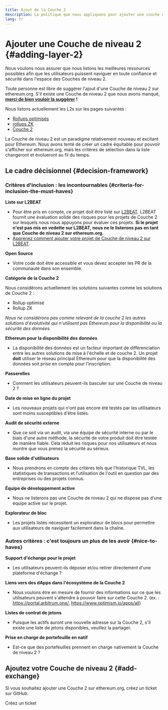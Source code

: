 ```yaml
---
title: Ajout de la Couche 2
description: La politique que nous appliquons pour ajouter une couche de niveau 2 sur ethereum.org
lang: fr
---
```


# Ajouter une Couche de niveau 2 {#adding-layer-2}

Nous voulons nous assurer que nous listons les meilleures ressources possibles afin que les utilisateurs puissent naviguer en toute confiance et sécurité dans l'espace des Couches de niveau 2.

Toute personne est libre de suggérer l'ajout d'une Couche de niveau 2 sur ethereum.org. S'il existe une Couche de niveau 2 que nous avons manqué, **[merci de bien vouloir la suggérer](https://github.com/ethereum/ethereum-org-website/issues/new?&template=suggest_layer2.md) !**

Nous listons actuellement les L2s sur les pages suivantes :

- [Rollups optimisés](/developers/docs/scaling/optimistic-rollups/)
- [rollups ZK](/developers/docs/scaling/zk-rollups/)
- [Couche 2](/layer-2/)

La Couche de niveau 2 est un paradigme relativement nouveau et excitant pour Ethereum. Nous avons tenté de créer un cadre équitable pour pouvoir s'afficher sur ethereum.org, mais les critères de sélection dans la liste changeront et évolueront au fil du temps.

## Le cadre décisionnel {#decision-framework}

### Critères d'inclusion : les incontournables {#criteria-for-inclusion-the-must-haves}

**Liste sur L2BEAT**

- Pour être pris en compte, ce projet doit être listé sur [L2BEAT](https://l2beat.com). L2BEAT fournit une évaluation solide des risques pour les projets de Couche 2 sur lesquels nous nous appuyons pour évaluer ces projets. **Si le projet n'est pas mis en vedette sur L2BEAT, nous ne le listerons pas en tant que Couche de niveau 2 sur ethereum.org.**
- [Apprenez comment ajouter votre projet de Couche de niveau 2 sur L2BEAT](https://github.com/l2beat/l2beat/blob/master/CONTRIBUTING.md).

**Open Source**

- Votre code doit être accessible et vous devez accepter les PR de la communauté dans son ensemble.

**Catégorie de la Couche 2**

Nous considérons actuellement les solutions suivantes comme les solutions de Couche 2 :

- Rollup optimisé
- Rollup ZK

_Nous ne considérons pas comme relevant de la couche 2 les autres solutions d'évolutivité qui n'utilisent pas Ethereum pour la disponibilité ou la sécurité des données._

**Ethereum pour la disponibilité des données**

- La disponibilité des données est un facteur important de différenciation entre les autres solutions de mise à l'échelle et de couche 2. Un projet **doit** utiliser le réseau principal Ethereum pour que la disponibilité des données soit prise en compte pour l'inscription.

**Passerelles**

- Comment les utilisateurs peuvent-ils basculer sur une Couche de niveau 2 ?

**Date de mise en ligne du projet**

- Les nouveaux projets qui n'ont pas encore été testés par les utilisateurs sont moins susceptibles d'être listés.

**Audit de sécurité externe**

- Que ce soit via un audit, via une équipe de sécurité interne ou par le biais d'une autre méthode, la sécurité de votre produit doit être testée de manière fiable. Cela réduit les risques pour nos utilisateurs et nous montre que vous prenez la sécurité au sérieux.

**Base solide d'utilisateurs**

- Nous prendrons en compte des critères tels que l'historique TVL, les statistiques de transactions et l'utilisation de l'outil en question par des entreprises ou des projets connus.

**Équipe de développement active**

- Nous ne listerons pas une Couche de niveau 2 qui ne dispose pas d'une équipe active sur le projet.

**Explorateur de bloc**

- Les projets listés nécessitent un explorateur de blocs pour permettre aux utilisateurs de naviguer facilement dans la chaîne.

### Autres critères : c'est toujours un plus de les avoir {#nice-to-haves}

**Support d'échange pour le projet**

- Les utilisateurs peuvent-ils déposer et/ou retirer directement d'une plateforme d'échange ?

**Liens vers des dApps dans l'écosystème de la Couche 2**

- Nous voulons être en mesure de fournir des informations sur ce que les utilisateurs peuvent s'attendre à pouvoir faire sur cette Couche 2. (ex. : https://portal.arbitrum.one/, https://www.optimism.io/apps/all)

**Listes de contrat de jetons**

- Puisque les actifs auront une nouvelle adresse sur la Couche 2, s'il existe une liste de jetons disponibles, veuillez la partager.

**Prise en charge de portefeuille en natif**

- Est-ce que des portefeuilles prennent en charge nativement la Couche de niveau 2 ?

## Ajoutez votre Couche de niveau 2 {#add-exchange}

Si vous souhaitez ajouter une Couche 2 sur ethereum.org, créez un ticket sur GitHub.

<ButtonLink to="https://github.com/ethereum/ethereum-org-website/issues/new?&template=suggest_layer2.md">
  Créez un ticket
</ButtonLink>
